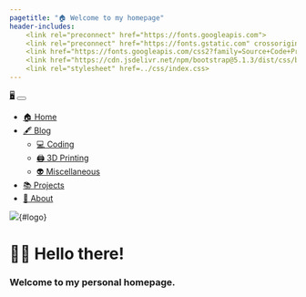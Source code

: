 ```yaml
---
pagetitle: "🏠 Welcome to my homepage"
header-includes:
    <link rel="preconnect" href="https://fonts.googleapis.com">
    <link rel="preconnect" href="https://fonts.gstatic.com" crossorigin>
    <link href="https://fonts.googleapis.com/css2?family=Source+Code+Pro&display=swap" rel="stylesheet"> 
    <link href="https://cdn.jsdelivr.net/npm/bootstrap@5.1.3/dist/css/bootstrap.min.css" rel="stylesheet" integrity="sha384-1BmE4kWBq78iYhFldvKuhfTAU6auU8tT94WrHftjDbrCEXSU1oBoqyl2QvZ6jIW3" crossorigin="anonymous">
    <link rel="stylesheet" href=../css/index.css>
---
```


<!--Navbar-->
<nav class="navbar navbar-expand-lg navbar-dark bg-dark">
  <div class="container-fluid">
    <a class="navbar-brand disabled" href="#">🖥️</a>
    <button class="navbar-toggler" type="button" data-bs-toggle="collapse" data-bs-target="#navbarSupportedContent" aria-controls="navbarSupportedContent" aria-expanded="false" aria-label="Toggle navigation">
      <span class="navbar-toggler-icon"></span>
    </button>
    <div class="collapse navbar-collapse" id="navbarSupportedContent">
      <ul class="navbar-nav me-auto mb-2 mb-lg-0">
        <li class="nav-item">
          <a class="nav-link disabled" aria-current="page" href="index.html">🏠 Home</a>
        </li>
        <li class="nav-item dropdown">
          <a class="nav-link dropdown-toggle" href="#" id="navbarDropdown" role="button" data-bs-toggle="dropdown" aria-expanded="false">🖋️ Blog</a>
          <ul class="dropdown-menu dropdown-menu-dark" aria-labelledby="navbarDropdown">
            <li><a class="dropdown-item" href="coding.html">💻 Coding</a></li>
            <li><a class="dropdown-item" href="printing.html">🖨️ 3D Printing</a></li>
            <li><a class="dropdown-item" href="misc.html">👽 Miscellaneous</a></li>
          </ul>
        </li>
        <li class="nav-item">
          <a class="nav-link" href="projects.html">📚 Projects</a>
        </li>
        <li class="nav-item">
          <a class="nav-link" href="about.html">🧠 About</a>
        </li>
      </ul>
    </div>
  </div>
</nav>

![](https://avatars.githubusercontent.com/u/32023338?v=4){#logo}

# 👋🏻 Hello there!

### Welcome to my personal homepage.

<script src="https://cdn.jsdelivr.net/npm/bootstrap@5.1.3/dist/js/bootstrap.bundle.min.js" integrity="sha384-ka7Sk0Gln4gmtz2MlQnikT1wXgYsOg+OMhuP+IlRH9sENBO0LRn5q+8nbTov4+1p" crossorigin="anonymous"></script>
